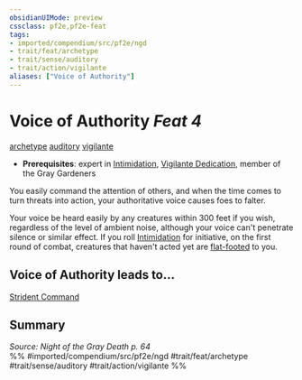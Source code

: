 ```yaml
---
obsidianUIMode: preview
cssclass: pf2e,pf2e-feat
tags:
- imported/compendium/src/pf2e/ngd
- trait/feat/archetype
- trait/sense/auditory
- trait/action/vigilante
aliases: ["Voice of Authority"]
---
```

# Voice of Authority  *Feat 4*  
[archetype](archetype.md)  [auditory](auditory.md)  [vigilante](rules/traits/vigilante-apg.md)  

- **Prerequisites**: expert in [Intimidation](../skills.md#Intimidation), [Vigilante Dedication](vigilante-dedication-apg.md), member of the Gray Gardeners

You easily command the attention of others, and when the time comes to turn threats into action, your authoritative voice causes foes to falter.

Your voice be heard easily by any creatures within 300 feet if you wish, regardless of the level of ambient noise, although your voice can't penetrate silence or similar effect. If you roll [Intimidation](../skills.md#Intimidation) for initiative, on the first round of combat, creatures that haven't acted yet are [flat-footed](conditions.md#Flat-footed) to you.

## Voice of Authority leads to...

[Strident Command](strident-command-ngd.md)

## Summary

*Source: Night of the Gray Death p. 64*  
%% #imported/compendium/src/pf2e/ngd #trait/feat/archetype #trait/sense/auditory #trait/action/vigilante %%